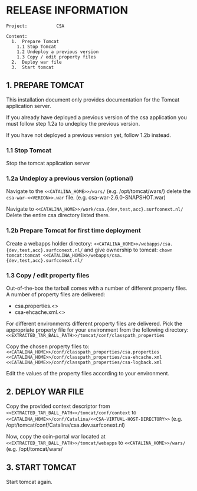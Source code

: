<!--
  Copyright 2012 SURFnet bv, The Netherlands

  Licensed under the Apache License, Version 2.0 (the "License");
  you may not use this file except in compliance with the License.
  You may obtain a copy of the License at

       http://www.apache.org/licenses/LICENSE-2.0

  Unless required by applicable law or agreed to in writing, software
  distributed under the License is distributed on an "AS IS" BASIS,
  WITHOUT WARRANTIES OR CONDITIONS OF ANY KIND, either express or implied.
  See the License for the specific language governing permissions and
  limitations under the License.
-->

# RELEASE INFORMATION

    Project:           CSA

    Content:
      1.  Prepare Tomcat
        1.1 Stop Tomcat
        1.2 Undeploy a previous version
        1.3 Copy / edit property files
      2.  Deploy war file
      3.  Start tomcat


## 1. PREPARE TOMCAT

This installation document only provides documentation for the Tomcat application server.

If you already have deployed a previous version of the csa application
you must follow step 1.2a to undeploy the previous version.

If you have not deployed a previous version yet, follow 1.2b instead.

### 1.1 Stop Tomcat

Stop the tomcat application server

### 1.2a Undeploy a previous version (optional)
Navigate to the `<<CATALINA_HOME>>/wars/`
(e.g. /opt/tomcat/wars/)
delete the `csa-war-<<VERION>>.war` file.
(e.g. csa-war-2.6.0-SNAPSHOT.war)

Navigate to `<<CATALINA_HOME>>/work/csa.{dev,test,acc}.surfconext.nl/`
Delete the entire csa directory listed there.

### 1.2b Prepare Tomcat for first time deployment
Create a webapps holder directory:
`<<CATALINA_HOME>>/webapps/csa.{dev,test,acc}.surfconext.nl/`
and give ownership to tomcat:
`chown tomcat:tomcat <<CATALINA_HOME>>/webapps/csa.{dev,test,acc}.surfconext.nl/`


### 1.3 Copy / edit property files

Out-of-the-box the tarball comes with a number of different property files.
A number of property files are delivered:

- csa.properties.<<ENV>>
- csa-ehcache.xml.<<ENV>>


For different environments different property files are delivered. Pick the
appropriate property file for your environment from the following directory:
`<<EXTRACTED_TAR_BALL_PATH>>/tomcat/conf/classpath_properties`

Copy the chosen property files to:
`<<CATALINA_HOME>>/conf/classpath_properties/csa.properties`
`<<CATALINA_HOME>>/conf/classpath_properties/csa-ehcache.xml`
`<<CATALINA_HOME>>/conf/classpath_properties/csa-logback.xml`

Edit the values of the property files according to your environment.


## 2. DEPLOY WAR FILE

Copy the provided context descriptor from
`<<EXTRACTED_TAR_BALL_PATH>>/tomcat/conf/context`
to
`<<CATALINA_HOME>>/conf/Catalina/<<CSA-VIRTUAL-HOST-DIRECTORY>>`
(e.g. /opt/tomcat/conf/Catalina/csa.dev.surfconext.nl)

Now, copy the coin-portal war located at
`<<EXTRACTED_TAR_BALL_PATH>>/tomcat/webapps`
to
`<<CATALINA_HOME>>/wars/`
(e.g. /opt/tomcat/wars/


## 3. START TOMCAT

Start tomcat again.
